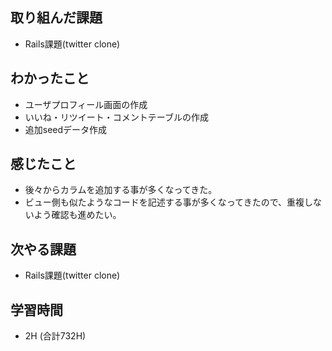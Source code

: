 ## 取り組んだ課題
- Rails課題(twitter clone)

## わかったこと  
- ユーザプロフィール画面の作成
- いいね・リツイート・コメントテーブルの作成
- 追加seedデータ作成
  
## 感じたこと
- 後々からカラムを追加する事が多くなってきた。
- ビュー側も似たようなコードを記述する事が多くなってきたので、重複しないよう確認も進めたい。
  
## 次やる課題  
- Rails課題(twitter clone)
  
## 学習時間  
- 2H (合計732H)
